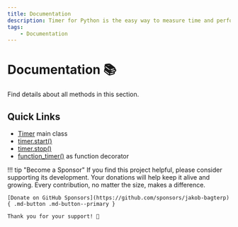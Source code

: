 ```yaml
---
title: Documentation
description: Timer for Python is the easy way to measure time and performance of your code. This comprehensive documentation includes code examples for beginners and advanced users.
tags:
    - Documentation
---
```


# Documentation 📚
Find details about all methods in this section.

## Quick Links
* [Timer](./timer.md) main class
* [timer.start()](./start.md)
* [timer.stop()](./stop.md)
* [function_timer()](./function-timer.md) as function decorator

!!! tip "Become a Sponsor"
    If you find this project helpful, please consider supporting its development. Your donations will help keep it alive and growing. Every contribution, no matter the size, makes a difference.

    [Donate on GitHub Sponsors](https://github.com/sponsors/jakob-bagterp){ .md-button .md-button--primary }

    Thank you for your support! 🙌
